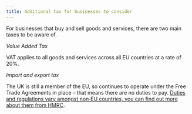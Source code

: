 ```yaml
---
title: Additional tax for businesses to consider
---
```


For businesses that buy and sell goods and services, there are two main taxes to be aware of. 

*Value Added Tax*

VAT applies to all goods and services across all EU countries at a rate of 20%.

*Import and export tax*

The UK is still a member of the EU, so continues to operate under the Free Trade Agreements in place – that means there are no duties to pay. [Duties and regulations vary amongst non‐EU countries, you can find out more about them from HMRC](https://www.gov.uk/topic/business-tax/import-export).